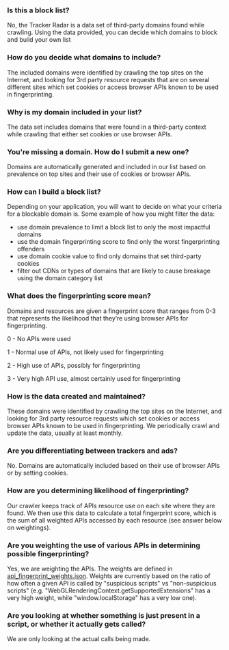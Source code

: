 ### Is this a block list?

No, the Tracker Radar is a data set of third-party domains found while crawling. Using the data provided, you can decide which domains to block and build your own list

### How do you decide what domains to include?

The included domains were identified by crawling the top sites on the Internet, and looking for 3rd party resource requests that are on several different sites which set cookies or access browser APIs known to be used in fingerprinting.

### Why is my domain included in your list?

The data set includes domains that were found in a third-party context while crawling that either set cookies or use browser APIs.

### You're missing a domain. How do I submit a new one?

Domains are automatically generated and included in our list based on prevalence on top sites and their use of cookies or browser APIs.

### How can I build a block list?
Depending on your application, you will want to decide on what your criteria for a blockable domain is. Some example of how you might filter the data:

- use domain prevalence to limit a block list to only the most impactful domains
- use the domain fingerprinting score to find only the worst fingerprinting offenders 
- use domain cookie value to find only domains that set third-party cookies
- filter out CDNs or types of domains that are likely to cause breakage using the domain category list

### What does the fingerprinting score mean?
Domains and resources are given a fingerprint score that ranges from 0-3 that represents the likelihood that they’re using browser APIs for fingerprinting. 

0 - No APIs were used

1 - Normal use of APIs, not likely used for fingerprinting

2 - High use of APIs, possibly for fingerprinting

3 - Very high API use, almost certainly used for fingerprinting

### How is the data created and maintained?

These domains were identified by crawling the top sites on the Internet, and looking for 3rd party resource requests which set cookies or access browser APIs known to be used in fingerprinting. We periodically crawl and update the data, usually at least monthly.

### Are you differentiating between trackers and ads?

No. Domains are automatically included based on their use of browser APIs or by setting cookies.

### How are you determining likelihood of fingerprinting? 

Our crawler keeps track of APIs resource use on each site where they are found. We then use this data to calculate a total fingerprint score, which is the sum of all weighted APIs accessed by each resource (see answer below on weightings).

### Are you weighting the use of various APIs in determining possible fingerprinting?

Yes, we are weighting the APIs. The weights are defined in [api_fingerprint_weights.json](/build-data/generated/api_fingerprint_weights.json).  Weights are currently based on the ratio of how often a given API is called by "suspicious scripts" vs "non-suspicious scripts" (e.g. "WebGLRenderingContext.getSupportedExtensions" has a very high weight, while "window.localStorage" has a very low one).

### Are you looking at whether something is just present in a script, or whether it actually gets called?

We are only looking at the actual calls being made.
